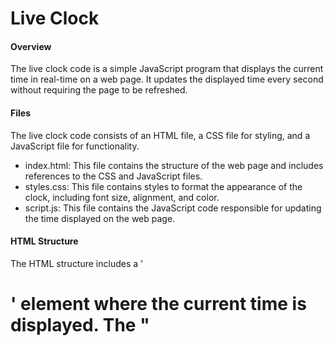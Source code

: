 # Live Clock

#### Overview
The live clock code is a simple JavaScript program that displays the current time in real-time on a web page. It updates the displayed time every second without requiring the page to be refreshed.

#### Files
The live clock code consists of an HTML file, a CSS file for styling, and a JavaScript file for functionality.
- index.html: This file contains the structure of the web page and includes references to the CSS and JavaScript files.
- styles.css: This file contains styles to format the appearance of the clock, including font size, alignment, and color.
- script.js: This file contains the JavaScript code responsible for updating the time displayed on the web page.

#### HTML Structure
The HTML structure includes a '<h1>' element where the current time is displayed. The "<script>" tag at the end of the body loads the JavaScript file to enable the functionality.

#### CSS Styles
The CSS styles define the appearance of the clock, including font size, alignment, font family, and color.

#### JavaScript Functionality
The JavaScript code fetches the current time from the system clock and updates the content of the '<h1>' element with the current time every second using the setInterval() function.

The showTime() function retrieves the current time, formats it, and updates the content of the '<h1>' element with the formatted time.

#### Usage
To use the live clock code, simply include the HTML, CSS, and JavaScript files in your web project. Make sure all files are in the same directory. When the HTML file is opened in a web browser, the current time will be displayed and updated in real-time.

#### Customization
You can customize the appearance of the clock by modifying the CSS styles in the styles.css file.
You can adjust the time format or add additional features to the clock by modifying the JavaScript code in the script.js file.

#### Dependencies
The live clock code does not have any external dependencies and relies solely on HTML, CSS, and JavaScript for functionality.

#### Compatibility
The live clock code should work on most modern web browsers that support JavaScript. It does not require any specific browser extensions or plugins.
